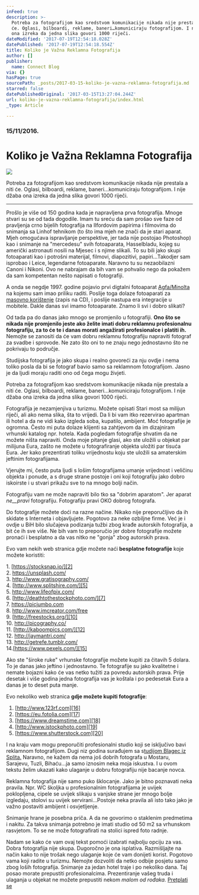 ```yaml
---
inFeed: true
description: >-
  Potreba za fotografijom kao sredstvom komunikacije nikada nije prestala a niti
  će. Oglasi, bilboardi, reklame, baneri…komuniciraju fotografijom. I nije džaba
  ona izreka da jedna slika govori 1000 riječi.
dateModified: '2017-07-19T12:54:18.028Z'
datePublished: '2017-07-19T12:54:18.554Z'
title: Koliko je Važna Reklamna Fotografija
author: []
publisher:
  name: Connect Blog
via: {}
hasPage: true
sourcePath: _posts/2017-03-15-koliko-je-vazna-reklamna-fotografija.md
starred: false
datePublishedOriginal: '2017-03-15T13:27:04.244Z'
url: koliko-je-vazna-reklamna-fotografija/index.html
_type: Article

---
```

### 15/11/2016\.

# Koliko je Važna Reklamna Fotografija
![](https://the-grid-user-content.s3-us-west-2.amazonaws.com/7f119c47-ef89-441a-ba8e-c4e40cc109df.jpg)

Potreba za fotografijom kao sredstvom komunikacije nikada nije prestala a niti će. Oglasi, bilboardi, reklame, baneri...komuniciraju fotografijom. I nije džaba ona izreka da jedna slika govori 1000 riječi.

---

Prošlo je više od 150 godina kada je napravljena prva fotografija. Mnoge stvari su se od tada dogodile. Imam tu sreću da sam prošao sve faze od pravljenja crno bijelih fotografija na Ilfordovim papirima i filmovima do snimanja sa Linhof tehnikom (to što ima mjeh ne znači da je stari aparat. Mjeh omogućava ispravljanje perspektive, jer tada nije postojao Photoshop) kao i snimanje na "mercedesu" svih fotoaparata, Hasselbladu, kojeg su američki astronauti nosili na Mjesec i s njime slikali. To su bili jako skupi fotoaparati kao i potrošni materijal, filmovi, diapozitivi, papiri...Takodjer sam isprobao i Leice, legendarne fotoaparate. Naravno tu su nezaobilazni Canoni i Nikoni. Ovo ne nabrajam da bih vam se pohvalio nego da pokažem da sam kompetentan nešto napisati o fotografiji.

A onda se negdje 1997\. godine pojavio prvi digtalni fotoaparat [Agfa/Minolta][0] na kojemu sam imao priliku raditi. Poslije toga dolaze fotoaparati za [masovno korištenje][1] (zapis na CD), i poslije nastupa era integracije u mobitele. Dakle danas svi imamo fotoaparate. Znamo li svi i dobro slikati?

Od tada pa do danas jako mnogo se promjenilo u fotografiji. **Ono što se nikada nije promjenilo jeste ako želite imati dobru reklamnu profesionalnu fotografiju, za to će te i danas morati angažirati profesionalce i platiti ih.** Nemojte se zanositi da će vam dobru reklamnu fotografiju napraviti fotograf za svadbe i sprovode. Ne zato što oni to ne znaju nego jednostavno što ne pokrivaju to područje.

Studijska fotografija je jako skupa i realno govoreći za nju ovdje i nema toliko posla da bi se fotograf bavio samo sa reklamnom fotografijom. Jasno je da ljudi moraju raditi ono od čega mogu živjeti.

Potreba za fotografijom kao sredstvom komunikacije nikada nije prestala a niti će. Oglasi, bilboardi, reklame, baneri...komuniciraju fotografijom. I nije džaba ona izreka da jedna slika govori 1000 riječi.

Fotografija je nezamjenjiva u turizmu. Možete opisati Stari most sa milijun riječi, ali ako nema slika, šta to vrijedi. Da li bi vam itko rezervirao apartman ili hotel a da ne vidi kako izgleda soba, kupatilo, ambijent. Moć fotografije je ogromna. Često mi puta dolaze klijenti sa zahtjevom da im dizajniram vrhunski katalog npr. hotela. Kada pogledam fotografije shvatim da ne možete ništa napraviti. Onda moje pitanje glasi, ako ste uložili u objekat par milijuna Eura, zašto ne možete u fotografiranje objekta uložiti par tisuća Eura. Jer kako prezentirati toliku vrijednostu koju ste uložili sa amaterskim jeftinim fotografijama.

Vjerujte mi, često puta ljudi s lošim fotografijama umanje vrijednost i veličinu objekta i ponude, a s druge strane postoje i oni koji fotografiju jako dobro iskoirste i u stvari prikažu sve to na mnogo bolji način.

Fotografiju vam ne može napraviti bilo tko sa "dobrim aparatom". Jer aparat _ne__pravi_ fotografiju. Fotografiju pravi OKO dobrog fotografa.

Do fotografije možete doći na razne načine. Nikako nije preporučljivo da ih skidate s Interneta i objavljujete. Pogotovo za neke ozbiljne firme. Već je i ovdje u BiH bilo slučajeva podizanja tužbi zbog krađe autorskih fotografija, a bit će ih sve više. Ne bih vam to preporučio jer dobre fotografije možete pronaći i besplatno a da vas nitko ne "gonja" zbog autorskih prava.

Evo vam nekih web stranica gdje možete naći **besplatne fotografije** koje možete koristiti:

1\. [https://stocksnap.io/][2]  
2\. [https://unsplash.com/ ][3]  
3\. [http://www.gratisography.com/ ][4]  
4\. [http://www.splitshire.com/][5]  
5\. [http://www.lifeofpix.com/ ][6]  
6\. [http://deathtothestockphoto.com/][7]  
7\. [https://picjumbo.com ][8]  
8\. [http://www.imcreator.com/free ][9]  
9\. [http://freestocks.org/][10]  
10\. [http://picography.co/ ][11]  
11\. [http://kaboompics.com/][12]  
12\. [http://jaymantri.com/ ][13]  
13\. [http://getrefe.tumblr.com/ ][14]  
14\.[https://www.pexels.com/][15]

Ako ste "široke ruke" vrhunske fotografije možete kupiti za čitavih 5 dolara. To je danas jako jeftino i jednostavno. Te fotografije su jako kvalitetne i nemate bojazni kako će vas netko tužiti za povredu autorskih prava. Prije desetak i više godina jedna fotografija vas je koštala i po pedesetak Eura a danas je to deset puta manje.

Evo nekoliko web stranica **gdje možete kupiti fotografije**:

1. [http://www.123rf.com][16]
2. [https://eu.fotolia.com][17]
3. [https://www.dreamstime.com][18]
4. [http://www.istockphoto.com][19]
5. [https://www.shutterstock.com][20]

I na kraju vam mogu preporučiti profesionalni studio koji se isključivo bavi reklamnom fotografijom. Dugi niz godina surađujem sa s[tudijom Blagec iz Splita.][21] Naravno, ne kažem da nema još dobrih fotografa u Mostaru, Sarajevu, Tuzli, Bihaću...ja samo iznosim neka moja iskustva. I u ovom tekstu želim ukazati kako ulaganje u dobru fotografiju nije bacanje novca.

Reklamna fotografija nije samo puko šklocanje. Jako je bitno poznavati neka pravila. Npr. WC školjka u profesionalnim fotografijama je uvijek poklopljena, cipele se uvijek slikaju s vanjske strane jer mnogo bolje izgledaju, stolovi su uvijek servirani...Postoje neka pravila ali isto tako jako je važno postaviti ambijent i osvjetljenje.

Snimanje hrane je posebna priča. A da ne govorimo o staklenim predmetima i nakitu. Za takva snimanja potrebno je imati studio od 50 m2 sa vrhunskom rasvjetom. To se ne može fotografirati na stolici ispred foto radnje.

Nadam se kako će vam ovaj tekst pomoći izabrati najbolju opciju za vas. Dobra fotografija nije skupa. Dugoročno je ona isplativa. Razmišljajte na način kako to nije trošak nego ulaganje koje će vam donijeti korist. Pogotovo vama koji radite u turizmu. Nemojte dozvoliti da netko odbije posjetu samo zbog loših fotografija. Snimanje za jedan hotel traje i po nekoliko dana. Taj posao morate prepustiti profesionalcima. Prezentiranje vašeg truda i ulaganja u objekat ne možete prepustiti nekom _malom od rođaka._
[Pretplati se][22]

[0]: http://www.epi-centre.com/reports/9605cs.html
[1]: https://www.amazon.com/Sony-MVCCD400-Mavica-Digital-Optical/dp/B000066HU9
[2]: https://stocksnap.io/
[3]: https://unsplash.com/
[4]: http://www.gratisography.com/
[5]: http://www.splitshire.com/
[6]: http://www.lifeofpix.com/
[7]: http://deathtothestockphoto.com/
[8]: https://picjumbo.com/
[9]: http://www.imcreator.com/free
[10]: http://freestocks.org/
[11]: http://picography.co/
[12]: http://kaboompics.com/
[13]: http://jaymantri.com/
[14]: http://getrefe.tumblr.com/
[15]: https://www.pexels.com/
[16]: http://www.123rf.com/
[17]: https://eu.fotolia.com/
[18]: https://www.dreamstime.com/
[19]: http://www.istockphoto.com/
[20]: https://www.shutterstock.com/
[21]: https://www.facebook.com/studioblagecsplit/
[22]: http://www.subscribepage.com/b8c7z2